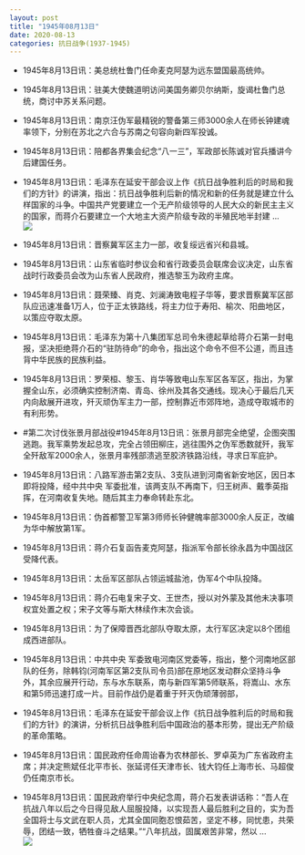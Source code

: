 ```yaml
---
layout: post
title: "1945年08月13日"
date: 2020-08-13
categories: 抗日战争(1937-1945)
---
```


<meta name="referrer" content="no-referrer" />

- 1945年8月13日讯：美总统杜鲁门任命麦克阿瑟为远东盟国最高统帅。 

- 1945年8月13日讯：驻美大使魏道明访问美国务卿贝尔纳斯，旋谒杜鲁门总统，商讨中苏关系问题。 

- 1945年8月13日讯：南京汪伪军最精锐的警备第三师3000余人在师长钟建魂率领下，分别在苏北之六合与苏南之句容向新四军投诚。 

- 1945年8月13日讯：陪都各界集会纪念“八一三”，军政部长陈诚对官兵播讲今后建国任务。 

- 1945年8月13日讯：毛泽东在延安干部会议上作《抗日战争胜利后的时局和我们的方针》的讲演，指出：抗日战争胜利后新的情况和新的任务就是建立什么样国家的斗争。中国共产党要建立一个无产阶级领导的人民大众的新民主主义的国家，而蒋介石要建立一个大地主大资产阶级专政的半殖民地半封建 ... <br/><img src="https://wx3.sinaimg.cn/large/aca367d8ly1ghpd3th33nj20c80bxaa7.jpg" />

- 1945年8月13日讯：晋察冀军区主力一部，收复绥远省兴和县城。 

- 1945年8月13日讯：山东省临时参议会和省行政委员会联席会议决定，山东省战时行政委员会改为山东省人民政府，推选黎玉为政府主席。 

- 1945年8月13日讯：聂荣臻、肖克、刘澜涛致电程子华等，要求晋察冀军区部队应迅速准备1万人，位于正太铁路线，将主力位于寿阳、榆次、阳曲地区，以策应夺取太原。 

- 1945年8月13日讯：毛泽东为第十八集团军总司令朱德起草给蒋介石第一封电报，坚决拒绝蒋介石的“驻防待命”的命令，指出这个命令不但不公道，而且违背中华民族的民族利益。 

- 1945年8月13日讯：罗荣桓、黎玉、肖华等致电山东军区各军区，指出，为掌握全山东，必须确实控制济南、青岛、徐州及其各交通线。现决心于最后几天内向敌展开进攻，歼灭顽伪军主力一部，控制靠近市郊阵地，造成夺取城市的有利形势。 

- #第二次讨伐张景月部战役#1945年8月13日讯：张景月部完全绝望，企图突围逃跑。我军乘势发起总攻，完全占领田柳庄，逃往围外之伪军悉数就歼，我军全歼敌军2000余人，张景月率残部溃逃至胶济铁路沿线，寻求日军庇护。 

- 1945年8月13日讯：八路军游击第2支队、3支队进到河南省新安地区，因日本即将投降，经中共中央 军委批准，该两支队不再南下，归王树声、戴季英指挥，在河南收复失地。随后其主力奉命转赴东北。 

- 1945年8月13日讯：伪首都警卫军第3师师长钟健魄率部3000余人反正，改编为华中解放第1军。 

- 1945年8月13日讯：蒋介石复函告麦克阿瑟，指派军令部长徐永昌为中国战区受降代表。 

- 1945年8月13日讯：太岳军区部队占领运城盐池，伪军4个中队投降。 

- 1945年8月13日讯：蒋介石电复宋子文、王世杰，授以对外蒙及其他未决事项权宜处置之权；宋子文等与斯大林续作末次会谈。 

- 1945年8月13日讯：为了保障晋西北部队夺取太原，太行军区决定以8个团组成西进部队。 

- 1945年8月13日讯：中共中央 军委致电河南区党委等，指出，整个河南地区部队的任务，除韩钧(河南军区第2支队司令员)部在原地区发动群众坚持斗争外，其余应展开行动，东与水东联系，南与新四军第5师联系，将嵩山、水东和第5师迅速打成一片。目前作战仍是着重于歼灭伪顽薄弱部， 

- 1945年8月13日讯：毛泽东在延安干部会议上作《抗日战争胜利后的时局和我们的方针》的演讲，分析抗日战争胜利后中国政治的基本形势，提出无产阶级的革命策略。 

- 1945年8月13日讯：国民政府任命周诒春为农林部长、罗卓英为广东省政府主席；并决定熊斌任北平市长、张延谔任天津市长、钱大钧任上海市长、马超俊仍任南京市长。 

- 1945年8月13日讯：国民政府举行中央纪念周，蒋介石发表讲话称：“吾人在抗战八年以后之今日得见敌人屈服投降，以实现吾人最后胜利之目的，实为吾全国将士与文武在职人员，尤其全国同胞忍恨茹苦，坚定不移，同忧患，共荣辱，团结一致，牺牲奋斗之结果。”“八年抗战，固属艰苦非常，然以 ... <br/><img src="https://wx2.sinaimg.cn/large/aca367d8ly1ghou1a96udj20c80bxmxa.jpg" />

